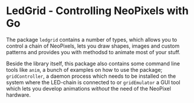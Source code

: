 # LedGrid - Controlling NeoPixels with Go

The package `ledgrid` contains a number of types, which allows you to control
a chain of NeoPixels, lets you draw shapes, images and custom patterns and
provides you with methodsd to animate most of your stuff.

Beside the library itself, this package also contains some command line tools
like `anim`, a bunch of examples on how to use the package; `gridController`,
a daemon process which needs to be installed on the system where the LED-chain
is connected to or `gridEmulator` a GUI tool which lets you develop animations
_without_ the need of the NeoPixel hardware.


